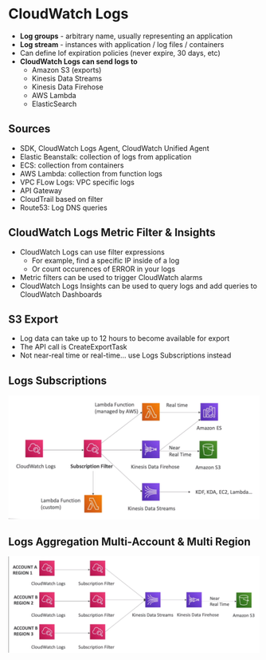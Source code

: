 # CloudWatch Logs

- **Log groups** - arbitrary name, usually representing an application
- **Log stream** - instances with application / log files / containers
- Can define lof expiration policies (never expire, 30 days, etc)
- **CloudWatch Logs can send logs to**
    - Amazon S3 (exports)
    - Kinesis Data Streams
    - Kinesis Data Firehose
    - AWS Lambda
    - ElasticSearch

## Sources

- SDK, CloudWatch Logs Agent, CloudWatch Unified Agent
- Elastic Beanstalk: collection of logs from application
- ECS: collection from containers
- AWS Lambda: collection from function logs
- VPC FLow Logs: VPC specific logs
- API Gateway
- CloudTrail based on filter
- Route53: Log DNS queries

## CloudWatch Logs Metric Filter & Insights

- CloudWatch Logs can use filter expressions
    - For example, find a specific IP inside of a log
    - Or count occurences of ERROR in your logs
- Metric filters can be used to trigger CloudWatch alarms
- CloudWatch Logs Insights can be used to query logs and add queries to CloudWatch Dashboards

## S3 Export

- Log data can take up to 12 hours to become available for export
- The API call is CreateExportTask
- Not near-real time or real-time... use Logs Subscriptions instead

## Logs Subscriptions

![](img/2022-04-26-09-49-56.png)

## Logs Aggregation Multi-Account & Multi Region

![](img/2022-04-26-09-50-24.png)
